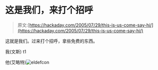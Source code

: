 # 这是我们，来打个招呼

> 原文:[https://hackaday.com/2005/07/29/this-is-us-come-say-hi/](https://hackaday.com/2005/07/29/this-is-us-come-say-hi/)

这就是我们。过来打个招呼，拿些免费的东西。

我(文斯)
t1

他(艾略特)![eldefcon](../Images/0823a370768c890a586ae7beecb8f955.png)